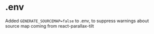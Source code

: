 # .env 

Added ```GENERATE_SOURCEMAP=false``` to .env, to suppress warnings about source map coming from react-parallax-tilt